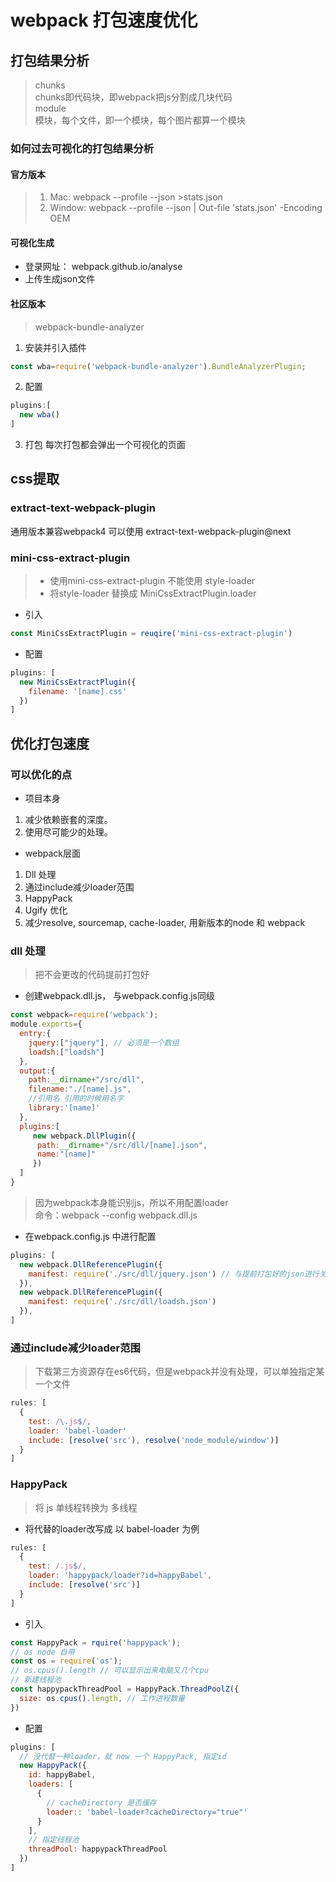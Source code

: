 # webpack 打包速度优化

## 打包结果分析

>chunks </br>
>chunks即代码块，即webpack把js分割成几块代码 </br>
>module </br>
>模块，每个文件，即一个模块，每个图片都算一个模块

### 如何过去可视化的打包结果分析

#### 官方版本

>1. Mac: webpack --profile --json >stats.json 
>2. Window: webpack --profile --json | Out-file 'stats.json' -Encoding OEM

#### 可视化生成

* 登录网址： webpack.github.io/analyse
* 上传生成json文件

#### 社区版本

>webpack-bundle-analyzer

1. 安装并引入插件
```javascript
const wba=require('webpack-bundle-analyzer').BundleAnalyzerPlugin;
```

2. 配置
```javascript
plugins:[
  new wba()
]
```
3. 打包
每次打包都会弹出一个可视化的页面

## css提取

### extract-text-webpack-plugin
通用版本兼容webpack4
可以使用 extract-text-webpack-plugin@next

### mini-css-extract-plugin

> * 使用mini-css-extract-plugin 不能使用 style-loader
> * 将style-loader 替换成 MiniCssExtractPlugin.loader

* 引入
```javascript
const MiniCssExtractPlugin = reuqire('mini-css-extract-plugin')
```
* 配置
```javascript
plugins: [
  new MiniCssExtractPlugin({
    filename: '[name].css'
  })
]
```

## 优化打包速度

### 可以优化的点

* 项目本身
1. 减少依赖嵌套的深度。
2. 使用尽可能少的处理。

* webpack层面
1. Dll 处理
2. 通过include减少loader范围
3. HappyPack
4. Ugify 优化
5. 减少resolve, sourcemap, cache-loader, 用新版本的node 和 webpack

### dll 处理
>把不会更改的代码提前打包好

* 创建webpack.dll.js， 与webpack.config.js同级
```javascript
const webpack=require('webpack');
module.exports={
  entry:{
  	jquery:["jquery"], // 必须是一个数组
  	loadsh:["loadsh"]
  },
  output:{
    path:__dirname+"/src/dll",
    filename:"./[name].js",
    //引用名 引用的时候用名字
    library:'[name]'
  },
  plugins:[
     new webpack.DllPlugin({
      path:__dirname+"/src/dll/[name].json",
      name:"[name]"
     })
  ]  
}
```
>因为webpack本身能识别js，所以不用配置loader <br/>
>命令：webpack --config webpack.dll.js

* 在webpack.config.js 中进行配置
```javascript
plugins: [
  new webpack.DllReferencePlugin({
    manifest: require('./src/dll/jquery.json') // 与提前打包好的json进行关联
  }),
  new webpack.DllReferencePlugin({
    manifest: require('./src/dll/loadsh.json')
  }),
]
```

### 通过include减少loader范围
>下载第三方资源存在es6代码，但是webpack并没有处理，可以单独指定某一个文件
```javascript
rules: [
  {
    test: /\.js$/,
    loader: 'babel-loader'
    include: [resolve('src'), resolve('node_module/window')]
  }
]
```

### HappyPack
> 将 js 单线程转换为 多线程

* 将代替的loader改写成 
以 babel-loader 为例
```javascript
rules: [
  {
    test: /.js$/,
    loader: 'happypack/loader?id=happyBabel',
    include: [resolve('src')]
  }
]
```

* 引入
```javascript
const HappyPack = rquire('happypack');
// os node 自带
const os = require('os');
// os.cpus().length // 可以显示出来电脑又几个cpu
// 新建线程池
const happypackThreadPool = HappyPack.ThreadPoolZ({
  size: os.cpus().length, // 工作进程数量
})
```

* 配置
```javascript
plugins: [
  // 没代替一种loader，就 new 一个 HappyPack, 指定id
  new HappyPack({
    id: happyBabel,
    loaders: [
      {
        // cacheDirectory 是否缓存
        loader:: 'babel-loader?cacheDirectory="true"'
      }
    ],
    // 指定线程池
    threadPool: happypackThreadPool
  })
]
```